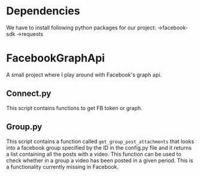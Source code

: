 # Dependencies
We have to install following python packages for our project:
->facebook-sdk
->requests

# FacebookGraphApi
A small project where I play around with Facebook's graph api.

## Connect.py
This script contains functions to get FB token or graph.

## Group.py
This script contains a function called 
`get_group_post_attachments` that looks into a facebook group
specified by the ID in the config.py file and it returns a 
list containing all the posts with a video. This function can 
be used to check whether in a group a video has been posted in
a given period. This is a functionality currently missing in 
Facebook.


